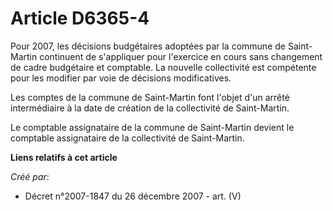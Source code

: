 # Article D6365-4

Pour 2007, les décisions budgétaires adoptées par la commune de Saint-Martin continuent de s'appliquer pour l'exercice en
cours sans changement de cadre budgétaire et comptable. La nouvelle collectivité est compétente pour les modifier par voie de
décisions modificatives.

Les comptes de la commune de Saint-Martin font l'objet d'un arrêté intermédiaire à la date de création de la collectivité de
Saint-Martin.

Le comptable assignataire de la commune de Saint-Martin devient le comptable assignataire de la collectivité de Saint-Martin.

**Liens relatifs à cet article**

_Créé par_:

  - Décret n°2007-1847 du 26 décembre 2007 - art. (V)
